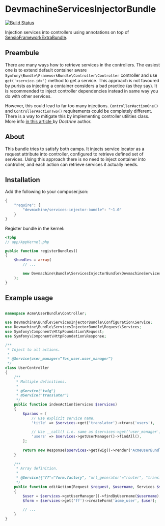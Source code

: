 # DevmachineServicesInjectorBundle

[![Build Status](https://travis-ci.org/dev-machine/DevmachineServicesInjectorBundle.svg?branch=master)](https://travis-ci.org/dev-machine/DevmachineServicesInjectorBundle)

Injection services into controllers using annotations on top of [SensioFrameworkExtraBundle](https://github.com/sensiolabs/SensioFrameworkExtraBundle).

## Preambule

There are many ways how to retrieve services in the controllers. The easiest one is to extend default container aware `Symfony\Bundle\FrameworkBundle\Controller\Controller` controller and use `get('<service-id>')` method to get a service. This approach is not favoured by purists as injecting a container considers a bad practice (as they say). It is recommended to inject controller dependencies instead in same way you do with other services.

However, this could lead to far too many injections. `Controller#actionOne()` and `Controller#actionTwo()` requirements could be completely different. There is a way to mitigate this by implementing controller utilities class. More info [in this article ](http://www.whitewashing.de/2013/06/27/extending_symfony2__controller_utilities.html) by _Doctrine_ author.

## About

This bundle tries to satisfy both camps. It injects service locator as a request attribute into controller, configured to retrieve defined set of services. Using this approach there is no need to inject container into controller, and each action can retrieve services it actually needs.

## Installation

Add the following to your composer.json:

```javascript
{
    "require": {
        "devmachine/services-injector-bundle": "~1.0"
    }
}
```

Register bundle in the kernel:

```php
<?php
// app/AppKernel.php

public function registerBundles()
{
    $bundles = array(
        // ...

        new Devmachine\Bundle\ServicesInjectorBundle\DevmachineServicesInjectorBundle(),
    );
}
```

## Example usage

```php

namespace Acme\UserBundle\Controller;

use Devmachine\Bundle\ServicesInjectorBundle\Configuration\Service;
use Devmachine\Bundle\ServicesInjectorBundle\Request\Services;
use Symfony\Component\HttpFoundation\Request;
use Symfony\Component\HttpFoundation\Response;

/**
 * Inject to all actions. 
 *
 * @Service(user_manager="fos_user.user_manager")
 */
class UserController
{
    /**
     * Multiple definitions.
     *
     * @Service("twig")
     * @Service("translator")
     */
    public function indexAction(Services $services)
    {
        $params = [
            // Use explicit service name.
            'title' => $services->get('translator')->trans('users'),
            
            // Use __call() i.e. same as $services->get('user_manager').
            'users' => $services->getUserManager()->findAll(),
        ];
        
        return new Response($services->getTwig()->render('AcmeUserBundle:User:index', $params));
    }
    
    /**
     * Array definition.
     *
     * @Service({"ff"="form.factory", "url_generator"="router", "translator", "twig"})
     */
    public function editAction(Request $request, $username, Services $services)
    {
        $user = $services->getUserManager()->findByUsername($username);
        $form = $services->get('ff')->createForm('acme_user', $user);
        
        // ...
    }
}
```
